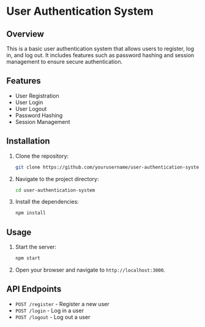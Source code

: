 # User Authentication System

## Overview
This is a basic user authentication system that allows users to register, log in, and log out. It includes features such as password hashing and session management to ensure secure authentication.

## Features
- User Registration
- User Login
- User Logout
- Password Hashing
- Session Management

## Installation
1. Clone the repository:
    ```bash
    git clone https://github.com/yourusername/user-authentication-system.git
    ```
2. Navigate to the project directory:
    ```bash
    cd user-authentication-system
    ```
3. Install the dependencies:
    ```bash
    npm install
    ```

## Usage
1. Start the server:
    ```bash
    npm start
    ```
2. Open your browser and navigate to `http://localhost:3000`.

## API Endpoints
- `POST /register` - Register a new user
- `POST /login` - Log in a user
- `POST /logout` - Log out a user



